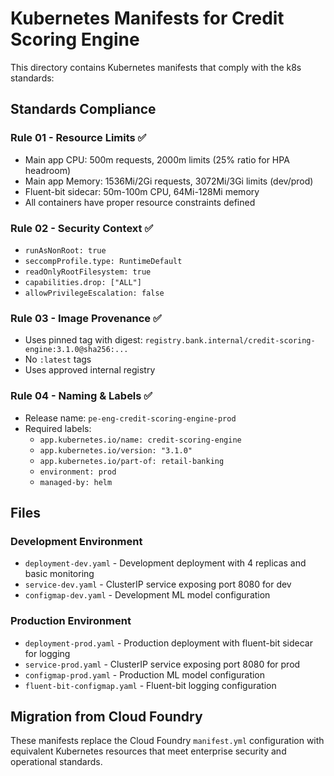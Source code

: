 # Kubernetes Manifests for Credit Scoring Engine

This directory contains Kubernetes manifests that comply with the k8s standards:

## Standards Compliance

### Rule 01 - Resource Limits ✅
- Main app CPU: 500m requests, 2000m limits (25% ratio for HPA headroom)
- Main app Memory: 1536Mi/2Gi requests, 3072Mi/3Gi limits (dev/prod)
- Fluent-bit sidecar: 50m-100m CPU, 64Mi-128Mi memory
- All containers have proper resource constraints defined

### Rule 02 - Security Context ✅
- `runAsNonRoot: true`
- `seccompProfile.type: RuntimeDefault`
- `readOnlyRootFilesystem: true`
- `capabilities.drop: ["ALL"]`
- `allowPrivilegeEscalation: false`

### Rule 03 - Image Provenance ✅
- Uses pinned tag with digest: `registry.bank.internal/credit-scoring-engine:3.1.0@sha256:...`
- No `:latest` tags
- Uses approved internal registry

### Rule 04 - Naming & Labels ✅
- Release name: `pe-eng-credit-scoring-engine-prod`
- Required labels:
  - `app.kubernetes.io/name: credit-scoring-engine`
  - `app.kubernetes.io/version: "3.1.0"`
  - `app.kubernetes.io/part-of: retail-banking`
  - `environment: prod`
  - `managed-by: helm`

## Files

### Development Environment
- `deployment-dev.yaml` - Development deployment with 4 replicas and basic monitoring
- `service-dev.yaml` - ClusterIP service exposing port 8080 for dev
- `configmap-dev.yaml` - Development ML model configuration

### Production Environment
- `deployment-prod.yaml` - Production deployment with fluent-bit sidecar for logging
- `service-prod.yaml` - ClusterIP service exposing port 8080 for prod
- `configmap-prod.yaml` - Production ML model configuration
- `fluent-bit-configmap.yaml` - Fluent-bit logging configuration

## Migration from Cloud Foundry

These manifests replace the Cloud Foundry `manifest.yml` configuration with equivalent Kubernetes resources that meet enterprise security and operational standards.
